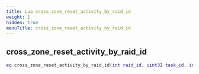 ```yaml
---
title: Lua cross_zone_reset_activity_by_raid_id
weight: 1
hidden: true
menuTitle: cross_zone_reset_activity_by_raid_id
---
```

## cross_zone_reset_activity_by_raid_id
```lua
eq.cross_zone_reset_activity_by_raid_id(int raid_id, uint32 task_id, int activity_id) -- void
```
